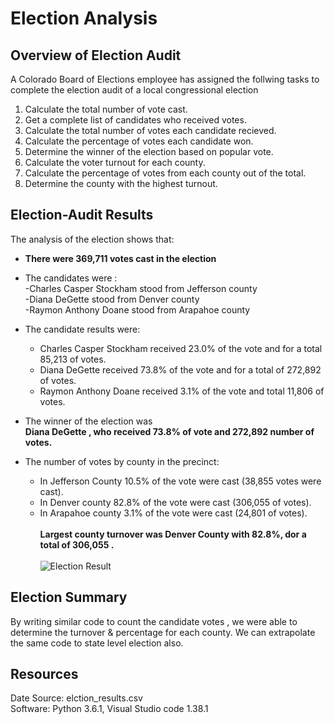 # Election Analysis

## Overview of Election Audit
A Colorado Board of Elections employee has assigned the follwing tasks to complete the election audit of a local
congressional election
1. Calculate the total number of vote cast.
2. Get a complete list of candidates who received votes.
3. Calculate the total number of votes each candidate recieved.
4. Calculate the percentage of votes each candidate won.
5. Determine the winner of the election based on popular vote.
6. Calculate the voter turnout for each county.
7. Calculate the percentage of votes from each county out of the total.
8. Determine the county with the highest turnout.


## Election-Audit Results
The analysis of the election shows that:
- **There were 369,711 votes cast in the election**

- The candidates were :<br />
   -Charles Casper Stockham stood from Jefferson county<br />
   -Diana DeGette stood from Denver county<br />
   -Raymon Anthony Doane stood from Arapahoe county <br />
   
- The candidate results were:
  - Charles Casper Stockham received 23.0% of the vote and for a total 85,213 of votes.
  - Diana DeGette received 73.8% of the vote and for a total of 272,892 of votes.
  - Raymon Anthony Doane received 3.1% of the vote and total 11,806 of votes.
- The winner of the election was <br />
   **Diana DeGette , who received 73.8% of vote and 272,892 number of votes.<br />**
  
- The number of  votes by county in the precinct:
   - In Jefferson County 10.5% of the vote were cast (38,855 votes were cast).<br />
   - In Denver county 82.8% of the vote were cast (306,055 of votes).<br />
   - In Arapahoe county 3.1% of the vote were cast (24,801 of votes).<br /><br />
**Largest county turnover was Denver County with 82.8%, dor a total of 306,055 .<br />**   
![Election Result]()
 
## Election Summary
By writing similar code to count the candidate votes , we were able to determine the turnover & percentage for each county. 
We can extrapolate the same code to state level election also. 
 
## Resources
Date Source: elction_results.csv<br />
Software: Python 3.6.1, Visual Studio code 1.38.1
   
   
   
